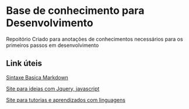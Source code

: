 # Base de conhecimento para Desenvolvimento
Repoitório Criado para anotações de conhecimentos necessários para os primeiros passos em desenvolvimento

## Link úteis
[Sintaxe Basica Markdown](https://www.markdownguide.org/basic-syntax/)

[Site para ideias com Jquery, javascript](https://jqueryui.com/)

[Site para tutorias e aprendizados com linguagens](https://www.w3schools.com/)
